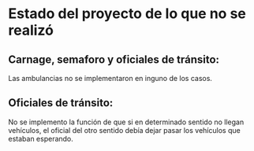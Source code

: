 # Estado del proyecto de lo que no se realizó

## Carnage, semaforo y  oficiales de tránsito:

Las ambulancias no se implementaron en inguno de los casos.

## Oficiales de tránsito:

No se implemento la función de que si en determinado sentido no llegan vehículos, el oficial del otro sentido debía dejar pasar los vehículos que estaban esperando.


